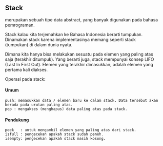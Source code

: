 ## Stack
merupakan sebuah tipe data abstract, yang banyak digunakan pada bahasa pemrograman.

Stack kalau kita terjemahkan ke Bahasa Indonesia berarti tumpukan.
Dinamakan stack karena implementasinya memang seperti stack (tumpukan) di dalam dunia nyata.

Dimana kita hanya bisa melakukan sesuatu pada elemen yang paling atas saja (terakhir ditumpuk). Yang berarti juga, stack mempunyai konsep LIFO (Last In First Out). Elemen yang terakhir dimasukkan, adalah elemen yang pertama kali diakses.

Operasi pada stack:

#### Umum
	push: memasukkan data / elemen baru ke dalam stack. Data tersebut akan berada pada urutan paling atas.
	pop : mengakses (menghapus) data paling atas pada stack.

#### Pendukung
	peek   : untuk mengambil elemen yang paling atas dari stack.
	isfull : pengecekan apakah stack sudah penuh.
	isempty: pengecekan apakah stack masih kosong.
